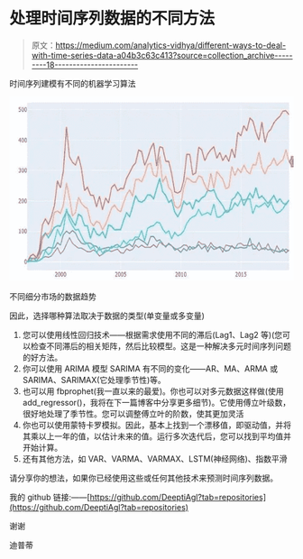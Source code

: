 # 处理时间序列数据的不同方法

> 原文：<https://medium.com/analytics-vidhya/different-ways-to-deal-with-time-series-data-a04b3c63c413?source=collection_archive---------18----------------------->

时间序列建模有不同的机器学习算法

![](img/4b6669ce223dd0e526895860d7890fa4.png)

不同细分市场的数据趋势

因此，选择哪种算法取决于数据的类型(单变量或多变量)

1.  您可以使用线性回归技术——根据需求使用不同的滞后(Lag1、Lag2 等)(您可以检查不同滞后的相关矩阵，然后比较模型。这是一种解决多元时间序列问题的好方法。
2.  你可以使用 ARIMA 模型 SARIMA 有不同的变化——AR、MA、ARMA 或 SARIMA、SARIMAX(它处理季节性)等。
3.  也可以用 fbprophet(我一直以来的最爱)。你也可以对多元数据这样做(使用 add_regressor()，我将在下一篇博客中分享更多细节)。它使用傅立叶级数，很好地处理了季节性。您可以调整傅立叶的阶数，使其更加灵活
4.  你也可以使用蒙特卡罗模拟。因此，基本上找到一个漂移值，即驱动值，并将其乘以上一年的值，以估计未来的值。运行多次迭代后，您可以找到平均值并开始计算。
5.  还有其他方法，如 VAR、VARMA、VARMAX、LSTM(神经网络)、指数平滑

请分享你的想法，如果你已经使用这些或任何其他技术来预测时间序列数据。

我的 github 链接:——[https://github.com/DeeptiAgl?tab=repositories](https://github.com/DeeptiAgl?tab=repositories)

谢谢

迪普蒂